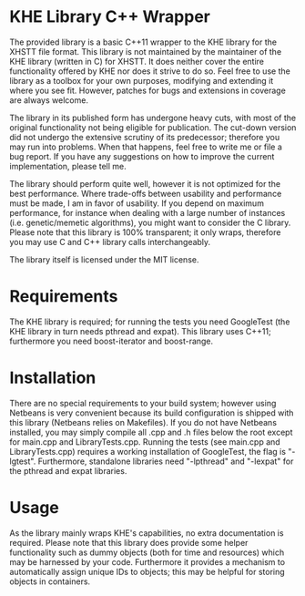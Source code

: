 KHE Library C++ Wrapper
=======================

The provided library is a basic C++11 wrapper to the KHE library for the XHSTT file format. This library is not maintained by the maintainer of the KHE library (written in C) for XHSTT. It does neither cover the entire functionality offered by KHE nor does it strive to do so. Feel free to use the library as a toolbox for your own purposes, modifying and extending it where you see fit. However, patches for bugs and extensions in coverage are always welcome.

The library in its published form has undergone heavy cuts, with most of the original functionality not being eligible for publication. The cut-down version did not undergo the extensive scrutiny of its predecessor; therefore you may run into problems. When that happens, feel free to write me or file a bug report. If you have any suggestions on how to improve the current implementation, please tell me. 

The library should perform quite well, however it is not optimized for the best performance. Where trade-offs between usability and performance must be made, I am in favor of usability. If you depend on maximum performance, for instance when dealing with a large number of instances (i.e. genetic/memetic algorithms), you might want to consider the C library. Please note that this library is 100% transparent; it only wraps, therefore you may use C and C++ library calls interchangeably. 

The library itself is licensed under the MIT license. 


Requirements
======================
The KHE library is required; for running the tests you need GoogleTest (the KHE library in turn needs pthread and expat).
This library uses C++11; furthermore you need boost-iterator and boost-range. 


Installation
=======================
There are no special requirements to your build system; however using Netbeans is very convenient because its build configuration is shipped with this library (Netbeans relies on Makefiles). 
If you do not have Netbeans installed, you may simply compile all .cpp and .h files below the root except for main.cpp and LibraryTests.cpp. Running the tests (see main.cpp and LibraryTests.cpp) requires a working installation of GoogleTest, the flag is "-lgtest". Furthermore, standalone libraries need "-lpthread" and "-lexpat" for the pthread and expat libraries. 


Usage
=======================
As the library mainly wraps KHE's capabilities, no extra documentation is required. 
Please note that this library does provide some helper functionality such as dummy objects (both for time and resources) which may be harnessed by your code. Furthermore it provides a mechanism to automatically assign unique IDs to objects; this may be helpful for storing objects in containers. 
